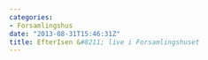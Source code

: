 ```yaml
---
categories:
- Forsamlingshus
date: "2013-08-31T15:46:31Z"
title: EfterIsen &#8211; live i Forsamlingshuset
---
```


